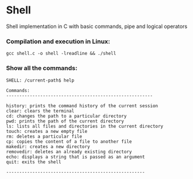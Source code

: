 # Shell

Shell implementation in C with basic commands, pipe and logical operators

### Compilation and execution in Linux:
```
gcc shell.c -o shell -lreadline && ./shell
```

### Show all the commands:
```
SHELL: /current-path$ help

Commands:
--------------------------------------------------------

history: prints the command history of the current session
clear: clears the terminal
cd: changes the path to a particular directory
pwd: prints the path of the current directory
ls: lists all files and directories in the current directory
touch: creates a new empty file
rm: deletes a particular file 
cp: copies the content of a file to another file
makedir: creates a new directory
removedir: deletes an already existing directory
echo: displays a string that is passed as an argument
quit: exits the shell

-----------------------------------------------------
```
